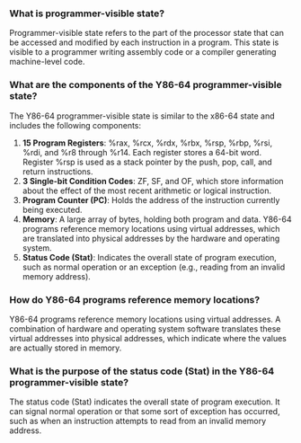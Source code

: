 ### What is programmer-visible state?

Programmer-visible state refers to the part of the processor state that can be accessed and modified by each instruction in a program. This state is visible to a programmer writing assembly code or a compiler generating machine-level code.

### What are the components of the Y86-64 programmer-visible state?

The Y86-64 programmer-visible state is similar to the x86-64 state and includes the following components:

1.  **15 Program Registers**: %rax, %rcx, %rdx, %rbx, %rsp, %rbp, %rsi, %rdi, and %r8 through %r14. Each register stores a 64-bit word. Register %rsp is used as a stack pointer by the push, pop, call, and return instructions.
2.  **3 Single-bit Condition Codes**: ZF, SF, and OF, which store information about the effect of the most recent arithmetic or logical instruction.
3.  **Program Counter (PC)**: Holds the address of the instruction currently being executed.
4.  **Memory**: A large array of bytes, holding both program and data. Y86-64 programs reference memory locations using virtual addresses, which are translated into physical addresses by the hardware and operating system.
5.  **Status Code (Stat)**: Indicates the overall state of program execution, such as normal operation or an exception (e.g., reading from an invalid memory address).

### How do Y86-64 programs reference memory locations?

Y86-64 programs reference memory locations using virtual addresses. A combination of hardware and operating system software translates these virtual addresses into physical addresses, which indicate where the values are actually stored in memory.

### What is the purpose of the status code (Stat) in the Y86-64 programmer-visible state?

The status code (Stat) indicates the overall state of program execution. It can signal normal operation or that some sort of exception has occurred, such as when an instruction attempts to read from an invalid memory address.